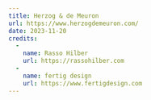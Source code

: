 ```yaml
---
title: Herzog & de Meuron
url: https://www.herzogdemeuron.com/
date: 2023-11-20
credits:
  -
    name: Rasso Hilber
    url: https://rassohilber.com
  -
    name: fertig design
    url: https://www.fertigdesign.com
---
```

